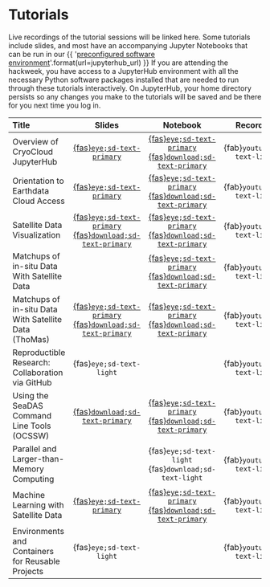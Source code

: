 # Tutorials

Live recordings of the tutorial sessions will be linked here. Some tutorials include
slides, and most have an accompanying Jupyter Notebooks that can be run in our
{{ '[preconfigured software environment]({url})'.format(url=jupyterhub_url) }}
If you are attending the hackweek, you have access to a JupyterHub environment
with all the necessary Python software packages installed that are needed to run
through these tutorials interactively. On JupyterHub, your home directory persists
so any changes you make to the tutorials will be saved and be there for you next
time you log in.

| Title | Slides | Notebook | Recording |
| :---- | :----: | :------: | :-------: |
| Overview of CryoCloud JupyterHub                  | [{fas}`eye;sd-text-primary`][cc-slides]      | [{fas}`eye;sd-text-primary`][cc-nb] [{fas}`download;sd-text-primary`][cc-dl] | {fab}`youtube;sd-text-light` |
| Orientation to Earthdata Cloud Access             | [{fas}`eye;sd-text-primary`][ed-slides]      | [{fas}`eye;sd-text-primary`][ed-nb] [{fas}`download;sd-text-primary`][ed-dl] | {fab}`youtube;sd-text-light` |
| Satellite Data Visualization                      | [{fas}`eye;sd-text-primary`][dv-slides-view] [{fas}`download;sd-text-primary`][dv-slides-dl] | [{fas}`eye;sd-text-primary`][dv-nb] [{fas}`download;sd-text-primary`][dv-dl] | {fab}`youtube;sd-text-light` |
| Matchups of in-situ Data With Satellite Data      |                                              | [{fas}`eye;sd-text-primary`][mu-nb] [{fas}`download;sd-text-primary`][mu-dl] | {fab}`youtube;sd-text-light` |
| Matchups of in-situ Data With Satellite Data (ThoMas) | [{fas}`eye;sd-text-primary`][mut-slides-view] [{fas}`download;sd-text-primary`][mut-slides-dl] | [{fas}`eye;sd-text-primary`][mut-nb] [{fas}`download;sd-text-primary`][mut-dl] | {fab}`youtube;sd-text-light` |
| Reproductible Research: Collaboration via GitHub  | {fas}`eye;sd-text-light`                     |                                                                              | {fab}`youtube;sd-text-light` |
| Using the SeaDAS Command Line Tools (OCSSW)       | [{fas}`download;sd-text-primary`][cl-slides] | [{fas}`eye;sd-text-primary`][cl-nb] [{fas}`download;sd-text-primary`][cl-dl] | {fab}`youtube;sd-text-light` |
| Parallel and Larger-than-Memory Computing         |                                              | {fas}`eye;sd-text-light` {fas}`download;sd-text-light`                       | {fab}`youtube;sd-text-light` |
| Machine Learning with Satellite Data              | [{fas}`eye;sd-text-primary`][ml-slides-view] | [{fas}`eye;sd-text-primary`][ml-nb] [{fas}`download;sd-text-primary`][ml-dl] | {fab}`youtube;sd-text-light` |
| Environments and Containers for Reusable Projects | {fas}`eye;sd-text-light`                     |                                                                              | {fab}`youtube;sd-text-light` |


[cc-slides]: https://docs.google.com/presentation/d/1MnXo091TBBWtxjcyiixCbSG7GIy10g5MMmfGW3EwTfE/present?slide=id.p1
[ed-slides]: https://docs.google.com/presentation/d/1cdoHYlNqybj5sPl7mAUrk5H5BHnUeuDA_W6_rtoHXkc/present?slide=id.p
[dv-slides-dl]: https://drive.usercontent.google.com/download?id=1Tqt1hPPDNwD7iJGA2p594ahsuVGd29lM&export=download&authuser=0
[dv-slides-view]: https://docs.google.com/presentation/d/1gt54_AHbAn2I_kaSmySBnlhcv33Ydn7YpxzUkdwNhUc/present?usp=sharing
[cl-slides]: https://drive.usercontent.google.com/download?id=1B3Ri6isdGgmrV0A2BHBN-vGoON8pHmRI&export=download&authuser=0
[mut-slides-dl]: https://drive.usercontent.google.com/download?id=1-2nWGGxBWGhtMuEM02GqzfzakR8EAXXO&export=download&authuser=0
[mut-slides-view]: https://docs.google.com/presentation/d/1qlAeo7igENAAERS8tU3tduWwNoAtsUDFYt9Zu1figq4/present
[ml-slides-view]: https://docs.google.com/presentation/d/1AI_TeCet1nulDEKjs5ZdK2B6luAPG9Mwnse_KOQZLws/present

[cc-nb]: ./hackweek/cryocloud_overview/CryoCloud_demo
[ed-nb]: ./hackweek/earthdata_cloud_access
[dv-nb]: ./hackweek/satdata_visualization
[mu-nb]: ./hackweek/satellite_insitu_matchups
[mut-nb]: ./hackweek/satellite_insitu_matchups_thomas
[cl-nb]: ./hackweek/ocssw_processing
[ml-nb]: ./hackweek/ml_cloud_mask

[cc-dl]: https://pacehackweek.github.io/pace-2024/_sources/presentations/hackweek/cryocloud_overview/CryoCloud_demo.ipynb
[ed-dl]: https://pacehackweek.github.io/pace-2024/_sources/presentations/hackweek/earthdata_cloud_access.ipynb
[dv-dl]: https://pacehackweek.github.io/pace-2024/_sources/presentations/hackweek/satdata_visualization.ipynb
[mu-dl]: https://pacehackweek.github.io/pace-2024/_sources/presentations/hackweek/satellite_insitu_matchups.ipynb
[mut-dl]: https://pacehackweek.github.io/pace-2024/_sources/presentations/hackweek/satellite_insitu_matchups_thomas.ipynb
[cl-dl]: https://pacehackweek.github.io/pace-2024/_sources/presentations/hackweek/ocssw_processing.ipynb
[ml-dl]: https://pacehackweek.github.io/pace-2024/_sources/presentations/hackweek/ml_cloud_mask.ipynb
